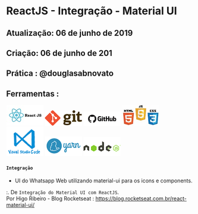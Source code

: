 # ReactJS - Integração - Material UI 

## Atualização: 06 de junho de 2019 
## Criação: 06 de junho de 201
## Prática : @douglasabnovato

## Ferramentas : 

![ReactJS](/images/logo-reactjs.jpg)
![Git](/images/logo-git.png)
![Github](/images/logo-github.png)
![HTML/CSS/Javascript](/images/logo-html-css-js.jpeg)
![VSCode](/images/logo-VSCode.png)
![Yarn](/images/logo-yarn.png)
![Nodejs](/images/nodejs.png)

#### `Integração`
- UI do Whatsapp Web utilizando material-ui para os icons e components.

:. De `Integração do Material UI com ReactJS`.<br/> 
Por Higo Ribeiro - Blog Rocketseat : https://blog.rocketseat.com.br/react-material-ui/